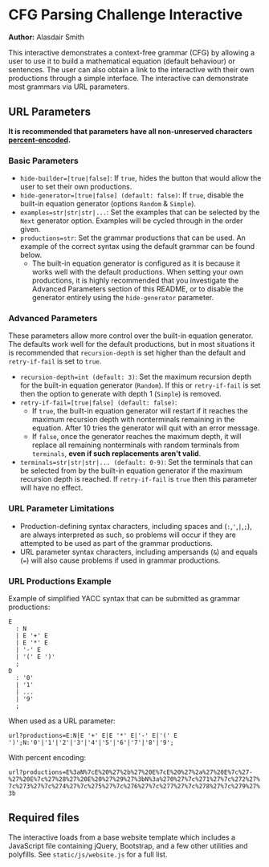 # CFG Parsing Challenge Interactive

**Author:** Alasdair Smith

This interactive demonstrates a context-free grammar (CFG) by allowing a user to use it to build a mathematical equation (default behaviour) or sentences.
The user can also obtain a link to the interactive with their own productions through a simple interface.
The interactive can demonstrate most grammars via URL parameters.

## URL Parameters

**It is recommended that parameters have all non-unreserved characters [percent-encoded](https://en.wikipedia.org/wiki/Percent-encoding).**

### Basic Parameters

- `hide-builder=[true|false]`: If `true`, hides the button that would allow the user to set their own productions.
- `hide-generator=[true|false] (default: false)`: If `true`, disable the built-in equation generator (options `Random` & `Simple`).
- `examples=str|str|str|...`: Set the examples that can be selected by the `Next` generator option.
Examples will be cycled through in the order given.
- `productions=str`: Set the grammar productions that can be used.
An example of the correct syntax using the default grammar can be found below.
  - The built-in equation generator is configured as it is because it works well with the default productions.
  When setting your own productions, it is highly recommended that you investigate the Advanced Parameters section of this README, or to disable the generator entirely using the `hide-generator` parameter.

### Advanced Parameters

These parameters allow more control over the built-in equation generator.
The defaults work well for the default productions, but in most situations it is recommended that `recursion-depth` is set higher than the default and `retry-if-fail` is set to `true`.

- `recursion-depth=int (default: 3)`: Set the maximum recursion depth for the built-in equation generator (`Random`).
If this or `retry-if-fail` is set then the option to generate with depth 1 (`Simple`) is removed.
- `retry-if-fail=[true|false] (default: false)`:
  - If `true`, the built-in equation generator will restart if it reaches the maximum recursion depth with nonterminals remaining in the equation.
After 10 tries the generator will quit with an error message.
  - If `false`, once the generator reaches the maximum depth, it will replace all remaining nonterminals with random terminals from `terminals`, **even if such replacements aren't valid**.
- `terminals=str|str|str|... (default: 0-9)`: Set the terminals that can be selected from by the built-in equation generator if the maximum recursion depth is reached.
If `retry-if-fail` is `true` then this parameter will have no effect.

### URL Parameter Limitations

- Production-defining syntax characters, including spaces and (`:`,`'`,`|`,`;`), are always interpreted as such, so problems will occur if they are attempted to be used as part of the grammar productions.
- URL parameter syntax characters, including ampersands (`&`) and equals (`=`) will also cause problems if used in grammar productions.

### URL Productions Example

Example of simplified YACC syntax that can be submitted as grammar productions:

```text
E
  : N
  | E '+' E
  | E '*' E
  | '-' E
  | '(' E ')'
  ;
D
  : '0'
  | '1'
  | ...
  | '9'
  ;
```

When used as a URL parameter:

`url?productions=E:N|E '+' E|E '*' E|'-' E|'(' E ')';N:'0'|'1'|'2'|'3'|'4'|'5'|'6'|'7'|'8'|'9';`

With percent encoding:

`url?productions=E%3aN%7cE%20%27%2b%27%20E%7cE%20%27%2a%27%20E%7c%27-%27%20E%7c%27%28%27%20E%20%27%29%27%3bN%3a%270%27%7c%271%27%7c%272%27%7c%273%27%7c%274%27%7c%275%27%7c%276%27%7c%277%27%7c%278%27%7c%279%27%3b`

## Required files

The interactive loads from a base website template which includes a JavaScript file containing jQuery, Bootstrap, and a few other utilities and polyfills.
See `static/js/website.js` for a full list.
